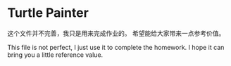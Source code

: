 # Turtle Painter

这个文件并不完善，我只是用来完成作业的。
希望能给大家带来一点参考价值。

This file is not perfect, I just use it to complete the homework.
I hope it can bring you a little reference value.
